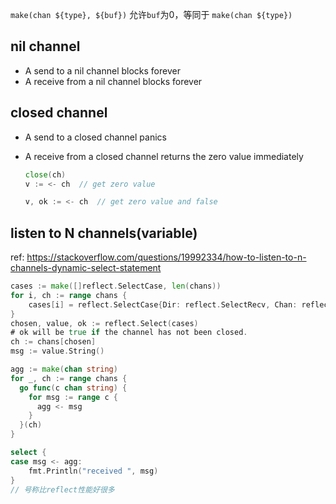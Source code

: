 

`make(chan ${type}, ${buf})` 允许`buf`为0，等同于 `make(chan ${type})`





## nil channel



- A send to a nil channel blocks forever
- A receive from a nil channel blocks forever



## closed channel



- A send to a closed channel panics

- A receive from a closed channel returns the zero value immediately

  ```go
  close(ch)
  v := <- ch  // get zero value
  
  v, ok := <- ch  // get zero value and false
  ```

  

  



## listen to N channels(variable)

ref: https://stackoverflow.com/questions/19992334/how-to-listen-to-n-channels-dynamic-select-statement



```go
cases := make([]reflect.SelectCase, len(chans))
for i, ch := range chans {
    cases[i] = reflect.SelectCase{Dir: reflect.SelectRecv, Chan: reflect.ValueOf(ch)}
}
chosen, value, ok := reflect.Select(cases)
# ok will be true if the channel has not been closed.
ch := chans[chosen]
msg := value.String()
```



```go
agg := make(chan string)
for _, ch := range chans {
  go func(c chan string) {
    for msg := range c {
      agg <- msg
    }
  }(ch)
}

select {
case msg <- agg:
    fmt.Println("received ", msg)
}
// 号称比reflect性能好很多
```





   
